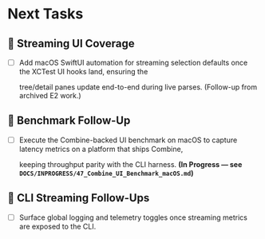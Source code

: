 # Next Tasks

## 🧪 Streaming UI Coverage

- [ ] Add macOS SwiftUI automation for streaming selection defaults once the XCTest UI hooks land, ensuring the

  tree/detail panes update end-to-end during live parses. (Follow-up from archived E2 work.)

## 🔬 Benchmark Follow-Up

- [ ] Execute the Combine-backed UI benchmark on macOS to capture latency metrics on a platform that ships Combine,

  keeping throughput parity with the CLI harness. **(In Progress — see `DOCS/INPROGRESS/47_Combine_UI_Benchmark_macOS.md`)**

## 🔭 CLI Streaming Follow-Ups

- [ ] Surface global logging and telemetry toggles once streaming metrics are exposed to the CLI.
